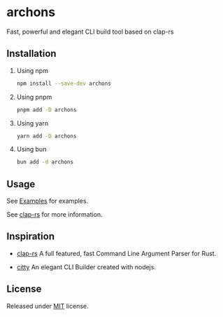 # archons

Fast, powerful and elegant CLI build tool based on clap-rs

## Installation

1. Using npm

   ```bash
   npm install --save-dev archons
   ```

2. Using pnpm

   ```bash
   pnpm add -D archons
   ```

3. Using yarn

   ```bash
   yarn add -D archons
   ```

4. Using bun

   ```bash
   bun add -d archons
   ```

## Usage

See [Examples](./examples) for examples.

See [clap-rs](https://github.com/clap-rs/clap) for more information.

## Inspiration

- [clap-rs](https://github.com/clap-rs/clap-rs) A full featured, fast Command Line Argument Parser for Rust.

- [citty](https://github.com/unjs/citty) An elegant CLI Builder created with nodejs.

## License

Released under [MIT](./LICENSE) license.
